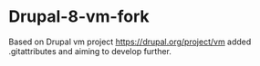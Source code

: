 Drupal-8-vm-fork
================

Based on Drupal vm project https://drupal.org/project/vm added .gitattributes and aiming to develop further.
